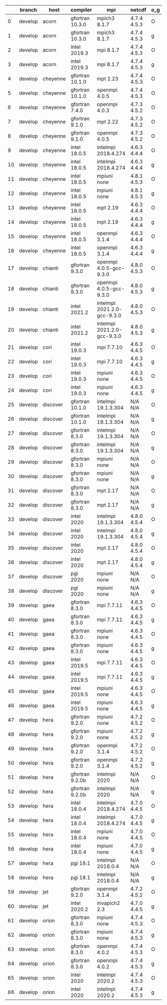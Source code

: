|    | branch   | host     | compiler        | mpi                         | netcdf      | o_g   | os     | build   | u_pass   | u_fail   | s_pass   | s_fail   | e_pass   | e_fail   | nuopc_pass   | nuopc_fail   | artifacts_hash                                                                                                                                                        | modified                   |
|----|----------|----------|-----------------|-----------------------------|-------------|-------|--------|---------|----------|----------|----------|----------|----------|----------|--------------|--------------|-----------------------------------------------------------------------------------------------------------------------------------------------------------------------|----------------------------|
|  0 | develop  | acorn    | gfortran 10.3.0 | mpich3 8.1.7                | 4.7.4 4.5.3 | O     | Linux  | pass    | 13685    | 0        | 49       | 0        | 80       | 0        | 50           | 0            | [artifacts](https://github.com/esmf-org/esmf-test-artifacts/tree/7a03fb23a38b5b2ed7ad17ea6aea3ec8cae7bb35/develop/acorn/gfortran/10.3.0/O/mpich3/8.1.7)               | 2022-03-13 06:08:01.821805 |
|  1 | develop  | acorn    | gfortran 10.3.0 | mpich3 8.1.7                | 4.7.4 4.5.3 | g     | Linux  | pass    | 13685    | 0        | 49       | 0        | 80       | 0        | 50           | 0            | [artifacts](https://github.com/esmf-org/esmf-test-artifacts/tree/aa49dcacad32ea4ff00e6f7a26ac0001b8a74e91/develop/acorn/gfortran/10.3.0/g/mpich3/8.1.7)               | 2022-03-13 06:08:01.821855 |
|  2 | develop  | acorn    | intel 2019.3    | mpi 8.1.7                   | 4.7.4 4.5.3 | O     | Linux  | pass    | 13685    | 0        | 49       | 0        | 80       | 0        | 50           | 0            | [artifacts](https://github.com/esmf-org/esmf-test-artifacts/tree/05fcf2c5d3b3aa7393dc194ad87671e54f1937d3/develop/acorn/intel/2019.3/O/mpi/8.1.7)                     | 2022-03-13 06:08:01.821860 |
|  3 | develop  | acorn    | intel 2019.3    | mpi 8.1.7                   | 4.7.4 4.5.3 | g     | Linux  | pass    | 13685    | 0        | 49       | 0        | 80       | 0        | 50           | 0            | [artifacts](https://github.com/esmf-org/esmf-test-artifacts/tree/6e5497f29eb8f72ff26b182c9657c64cbc29d322/develop/acorn/intel/2019.3/g/mpi/8.1.7)                     | 2022-03-13 06:08:01.821848 |
|  4 | develop  | cheyenne | gfortran 10.1.0 | mpt 2.23                    | 4.7.4 4.5.3 | O     | Linux  | pass    | 13685    | 0        | 49       | 0        | 80       | 0        | 50           | 0            | [artifacts](https://github.com/esmf-org/esmf-test-artifacts/tree/b448077b36fdf6ed9cf3245145c2c0788e429850/develop/cheyenne/gfortran/10.1.0/O/mpt/2.23)                | 2022-03-13 06:09:53.342225 |
|  5 | develop  | cheyenne | gfortran 10.1.0 | openmpi 4.0.5               | 4.7.4 4.5.3 | O     | Linux  | pass    | 13685    | 0        | 49       | 0        | 80       | 0        | 50           | 0            | [artifacts](https://github.com/esmf-org/esmf-test-artifacts/tree/ccdd3fe33e940c2d8b10800b24d48ee0adcf18f5/develop/cheyenne/gfortran/10.1.0/O/openmpi/4.0.5)           | 2022-03-13 06:09:53.342182 |
|  6 | develop  | cheyenne | gfortran 7.4.0  | openmpi 4.0.3               | 4.7.3 4.5.2 | O     | Linux  | pass    | 13685    | 0        | 49       | 0        | 80       | 0        | 50           | 0            | [artifacts](https://github.com/esmf-org/esmf-test-artifacts/tree/2dc5d463036d70f2aa342f374b988337f1ee1667/develop/cheyenne/gfortran/7.4.0/O/openmpi/4.0.3)            | 2022-03-13 06:09:53.342246 |
|  7 | develop  | cheyenne | gfortran 9.1.0  | mpt 2.22                    | 4.7.3 4.5.2 | O     | Linux  | pass    | 13685    | 0        | 49       | 0        | 80       | 0        | 50           | 0            | [artifacts](https://github.com/esmf-org/esmf-test-artifacts/tree/828565d25da927ef27e9b9b6311bdcad2340326c/develop/cheyenne/gfortran/9.1.0/O/mpt/2.22)                 | 2022-03-13 06:09:53.342211 |
|  8 | develop  | cheyenne | gfortran 9.1.0  | openmpi 4.0.5               | 4.7.3 4.5.2 | O     | Linux  | pass    | 13685    | 0        | 49       | 0        | 80       | 0        | 50           | 0            | [artifacts](https://github.com/esmf-org/esmf-test-artifacts/tree/121cfaae83fc225930ce8f2d99f4f191d4c39f79/develop/cheyenne/gfortran/9.1.0/O/openmpi/4.0.5)            | 2022-03-13 06:09:53.342229 |
|  9 | develop  | cheyenne | intel 18.0.5    | intelmpi 2018.4.274         | 4.6.3 4.4.4 | O     | Linux  | pass    | 13685    | 0        | 49       | 0        | 80       | 0        | 50           | 0            | [artifacts](https://github.com/esmf-org/esmf-test-artifacts/tree/066bba4859463b854e0897858e8b75283756b76f/develop/cheyenne/intel/18.0.5/O/intelmpi/2018.4.274)        | 2022-03-13 06:09:53.342249 |
| 10 | develop  | cheyenne | intel 18.0.5    | intelmpi 2018.4.274         | 4.6.3 4.4.4 | g     | Linux  | pass    | 13685    | 0        | 49       | 0        | 80       | 0        | 50           | 0            | [artifacts](https://github.com/esmf-org/esmf-test-artifacts/tree/386ef7e7120e213f039fefc5d600d2856991ea84/develop/cheyenne/intel/18.0.5/g/intelmpi/2018.4.274)        | 2022-03-13 06:09:53.342205 |
| 11 | develop  | cheyenne | intel 18.0.5    | mpiuni none                 | 4.8.1 4.5.3 | O     | Linux  | pass    | 12158    | 0        | 8        | 0        | 43       | 0        | 0            | 50           | [artifacts](https://github.com/esmf-org/esmf-test-artifacts/tree/821726b7933afd7eb963317f5b8694f2efd2ef60/develop/cheyenne/intel/18.0.5/O/mpiuni/none)                | 2022-03-13 06:09:53.342233 |
| 12 | develop  | cheyenne | intel 18.0.5    | mpiuni none                 | 4.8.1 4.5.3 | g     | Linux  | pass    | 12158    | 0        | 8        | 0        | 43       | 0        | 0            | 50           | [artifacts](https://github.com/esmf-org/esmf-test-artifacts/tree/27421bde6123aaae0380e9442b199131ba200b41/develop/cheyenne/intel/18.0.5/g/mpiuni/none)                | 2022-03-13 06:09:53.342221 |
| 13 | develop  | cheyenne | intel 18.0.5    | mpt 2.19                    | 4.6.3 4.4.4 | O     | Linux  | pass    | 13685    | 0        | 49       | 0        | 80       | 0        | 50           | 0            | [artifacts](https://github.com/esmf-org/esmf-test-artifacts/tree/cb5b881a8de76167180cb41adf1f49b1ea7e4357/develop/cheyenne/intel/18.0.5/O/mpt/2.19)                   | 2022-03-13 06:09:53.342238 |
| 14 | develop  | cheyenne | intel 18.0.5    | mpt 2.19                    | 4.6.3 4.4.4 | g     | Linux  | pass    | 13685    | 0        | 49       | 0        | 80       | 0        | 50           | 0            | [artifacts](https://github.com/esmf-org/esmf-test-artifacts/tree/cf7d5cbff768b8a69e7e3f86d7d7da0fc4cdbc43/develop/cheyenne/intel/18.0.5/g/mpt/2.19)                   | 2022-03-13 06:09:53.342254 |
| 15 | develop  | cheyenne | intel 18.0.5    | openmpi 3.1.4               | 4.6.3 4.4.4 | O     | Linux  | pass    | 13685    | 0        | 49       | 0        | 80       | 0        | 50           | 0            | [artifacts](https://github.com/esmf-org/esmf-test-artifacts/tree/5bf71b1ce02a1749f661451d95dedb451a7c117c/develop/cheyenne/intel/18.0.5/O/openmpi/3.1.4)              | 2022-03-13 06:09:53.342242 |
| 16 | develop  | cheyenne | intel 18.0.5    | openmpi 3.1.4               | 4.6.3 4.4.4 | g     | Linux  | pass    | 13685    | 0        | 49       | 0        | 80       | 0        | 50           | 0            | [artifacts](https://github.com/esmf-org/esmf-test-artifacts/tree/9a271a153d2f4624a5503106f60b38a48682cc7e/develop/cheyenne/intel/18.0.5/g/openmpi/3.1.4)              | 2022-03-13 06:09:53.342216 |
| 17 | develop  | chianti  | gfortran 9.3.0  | openmpi 4.0.5-gcc-9.3.0     | 4.8.0 4.5.3 | O     | Linux  | pass    | 13685    | 0        | 49       | 0        | 80       | 0        | 44           | 6            | [artifacts](https://github.com/esmf-org/esmf-test-artifacts/tree/482c39f0917c0b9a46bc82699f6da7308340b118/develop/chianti/gfortran/9.3.0/O/openmpi/4.0.5-gcc-9.3.0)   | 2022-03-13 06:11:23.771151 |
| 18 | develop  | chianti  | gfortran 9.3.0  | openmpi 4.0.5-gcc-9.3.0     | 4.8.0 4.5.3 | g     | Linux  | pass    | 13685    | 0        | 49       | 0        | 80       | 0        | 44           | 6            | [artifacts](https://github.com/esmf-org/esmf-test-artifacts/tree/776c1d10852e23864d52491742483f9df7606758/develop/chianti/gfortran/9.3.0/g/openmpi/4.0.5-gcc-9.3.0)   | 2022-03-13 06:11:23.771181 |
| 19 | develop  | chianti  | intel 2021.2    | intelmpi 2021.2.0-gcc-9.3.0 | 4.8.0 4.5.3 | O     | Linux  | pass    | 13685    | 0        | 49       | 0        | 80       | 0        | 44           | 6            | [artifacts](https://github.com/esmf-org/esmf-test-artifacts/tree/9c009fc910a361d7814c36a1c075ae1942a68ace/develop/chianti/intel/2021.2/O/intelmpi/2021.2.0-gcc-9.3.0) | 2022-03-13 06:11:23.771175 |
| 20 | develop  | chianti  | intel 2021.2    | intelmpi 2021.2.0-gcc-9.3.0 | 4.8.0 4.5.3 | g     | Linux  | pass    | 13685    | 0        | 49       | 0        | 80       | 0        | 44           | 6            | [artifacts](https://github.com/esmf-org/esmf-test-artifacts/tree/291bc000178e15cb47c6462dc8e7b56b78bbb18a/develop/chianti/intel/2021.2/g/intelmpi/2021.2.0-gcc-9.3.0) | 2022-03-13 06:11:23.771186 |
| 21 | develop  | cori     | intel 19.0.3    | mpi 7.7.10                  | 4.6.3 4.4.5 | O     | Unicos | pass    | pending  | pending  | pending  | pending  | pending  | pending  | pending      | pending      | [artifacts](https://github.com/esmf-org/esmf-test-artifacts/tree/e265a2fca98226d5ab17f1e346eab71dba3f5288/develop/cori/intel/19.0.3/O/mpi/7.7.10)                     | 2022-03-13 05:12:10.871518 |
| 22 | develop  | cori     | intel 19.0.3    | mpi 7.7.10                  | 4.6.3 4.4.5 | g     | Unicos | pass    | pending  | pending  | pending  | pending  | pending  | pending  | pending      | pending      | [artifacts](https://github.com/esmf-org/esmf-test-artifacts/tree/60decc06af98ea856415f774c284e34d6e27782b/develop/cori/intel/19.0.3/g/mpi/7.7.10)                     | 2022-03-13 05:12:10.871483 |
| 23 | develop  | cori     | intel 19.0.3    | mpiuni none                 | 4.6.3 4.4.5 | O     | Unicos | pass    | pending  | pending  | pending  | pending  | pending  | pending  | pending      | pending      | [artifacts](https://github.com/esmf-org/esmf-test-artifacts/tree/d96b8678edfdf97dd1e8fb91fe3649a548d8f4fe/develop/cori/intel/19.0.3/O/mpiuni/none)                    | 2022-03-13 05:12:10.871524 |
| 24 | develop  | cori     | intel 19.0.3    | mpiuni none                 | 4.6.3 4.4.5 | g     | Unicos | pass    | pending  | pending  | pending  | pending  | pending  | pending  | pending      | pending      | [artifacts](https://github.com/esmf-org/esmf-test-artifacts/tree/57a2dbc9b2d98fcfc09958384304e697edc236fd/develop/cori/intel/19.0.3/g/mpiuni/none)                    | 2022-03-13 05:12:10.871511 |
| 25 | develop  | discover | gfortran 10.1.0 | intelmpi 19.1.3.304         | N/A N/A     | O     | Linux  | pass    | 13670    | 15       | 49       | 0        | 80       | 0        | 50           | 0            | [artifacts](https://github.com/esmf-org/esmf-test-artifacts/tree/4174342ad7f39c0a279b6ef029f72084db0cc3a1/develop/discover/gfortran/10.1.0/O/intelmpi/19.1.3.304)     | 2022-03-13 05:13:34.481067 |
| 26 | develop  | discover | gfortran 10.1.0 | intelmpi 19.1.3.304         | N/A N/A     | g     | Linux  | pass    | 13670    | 15       | 49       | 0        | 80       | 0        | 50           | 0            | [artifacts](https://github.com/esmf-org/esmf-test-artifacts/tree/8cf160ce5229af1d042db1981199d37722d88b77/develop/discover/gfortran/10.1.0/g/intelmpi/19.1.3.304)     | 2022-03-13 05:13:34.481057 |
| 27 | develop  | discover | gfortran 8.3.0  | intelmpi 19.1.3.304         | N/A N/A     | O     | Linux  | pass    | 13670    | 15       | 49       | 0        | 80       | 0        | 50           | 0            | [artifacts](https://github.com/esmf-org/esmf-test-artifacts/tree/695e87abc790cf90d39a1ca473615f6268ca1139/develop/discover/gfortran/8.3.0/O/intelmpi/19.1.3.304)      | 2022-03-13 05:13:34.481091 |
| 28 | develop  | discover | gfortran 8.3.0  | intelmpi 19.1.3.304         | N/A N/A     | g     | Linux  | pass    | 13670    | 15       | 49       | 0        | 80       | 0        | 50           | 0            | [artifacts](https://github.com/esmf-org/esmf-test-artifacts/tree/8d5464ecaf749ddb130dfd6d079079dd3bc0fa51/develop/discover/gfortran/8.3.0/g/intelmpi/19.1.3.304)      | 2022-03-13 05:13:34.481087 |
| 29 | develop  | discover | gfortran 8.3.0  | mpiuni none                 | N/A N/A     | O     | Linux  | pass    | 12158    | 0        | 8        | 0        | 43       | 0        | 0            | 50           | [artifacts](https://github.com/esmf-org/esmf-test-artifacts/tree/688f970784a84b0a4ce5a7cf8bd389ac8024506b/develop/discover/gfortran/8.3.0/O/mpiuni/none)              | 2022-03-13 05:13:34.481048 |
| 30 | develop  | discover | gfortran 8.3.0  | mpiuni none                 | N/A N/A     | g     | Linux  | pass    | 12158    | 0        | 8        | 0        | 43       | 0        | 0            | 50           | [artifacts](https://github.com/esmf-org/esmf-test-artifacts/tree/697e9e9ed9944b6725e201bf72d9f302492cd01c/develop/discover/gfortran/8.3.0/g/mpiuni/none)              | 2022-03-13 05:13:34.481036 |
| 31 | develop  | discover | gfortran 8.3.0  | mpt 2.17                    | N/A N/A     | O     | Linux  | pass    | 13685    | 0        | 49       | 0        | 80       | 0        | 46           | 4            | [artifacts](https://github.com/esmf-org/esmf-test-artifacts/tree/407a06ceda0d7b9abf2a3dcae286080f9d137b7d/develop/discover/gfortran/8.3.0/O/mpt/2.17)                 | 2022-03-13 05:13:34.481071 |
| 32 | develop  | discover | gfortran 8.3.0  | mpt 2.17                    | N/A N/A     | g     | Linux  | pass    | 13685    | 0        | 49       | 0        | 80       | 0        | 46           | 4            | [artifacts](https://github.com/esmf-org/esmf-test-artifacts/tree/53ebc47912c5315b94d5cc1b5e76d23018fb369b/develop/discover/gfortran/8.3.0/g/mpt/2.17)                 | 2022-03-13 05:13:34.481075 |
| 33 | develop  | discover | intel 2020      | intelmpi 19.1.3.304         | 4.8.0 4.5.4 | O     | Linux  | pass    | 13685    | 0        | 49       | 0        | 80       | 0        | 50           | 0            | [artifacts](https://github.com/esmf-org/esmf-test-artifacts/tree/46d5944826489a0ed284b07127387c897e8bdd9c/develop/discover/intel/2020/O/intelmpi/19.1.3.304)          | 2022-03-13 05:13:34.481079 |
| 34 | develop  | discover | intel 2020      | intelmpi 19.1.3.304         | 4.8.0 4.5.4 | g     | Linux  | pass    | 13685    | 0        | 49       | 0        | 80       | 0        | 50           | 0            | [artifacts](https://github.com/esmf-org/esmf-test-artifacts/tree/d0ea4e335f9193982916f232a3ebc8f4023799fc/develop/discover/intel/2020/g/intelmpi/19.1.3.304)          | 2022-03-13 05:13:34.481083 |
| 35 | develop  | discover | intel 2020      | mpt 2.17                    | 4.8.0 4.5.4 | O     | Linux  | pass    | 13685    | 0        | 49       | 0        | 80       | 0        | 50           | 0            | [artifacts](https://github.com/esmf-org/esmf-test-artifacts/tree/1b06a9a28caa21265240c1aeeeb4eb6042605bd1/develop/discover/intel/2020/O/mpt/2.17)                     | 2022-03-13 05:13:34.481062 |
| 36 | develop  | discover | intel 2020      | mpt 2.17                    | 4.8.0 4.5.4 | g     | Linux  | pass    | 13685    | 0        | 49       | 0        | 80       | 0        | 50           | 0            | [artifacts](https://github.com/esmf-org/esmf-test-artifacts/tree/9b77293a799e84a3c5992282426cad4af18b65a2/develop/discover/intel/2020/g/mpt/2.17)                     | 2022-03-13 05:13:34.481011 |
| 37 | develop  | discover | pgi 2020        | mpiuni none                 | N/A N/A     | O     | Linux  | pass    | 11536    | 622      | 6        | 2        | 40       | 3        | 0            | 50           | [artifacts](https://github.com/esmf-org/esmf-test-artifacts/tree/ab4c176efc4d0443770ed118b90c46626d098249/develop/discover/pgi/2020/O/mpiuni/none)                    | 2022-03-13 05:13:34.481043 |
| 38 | develop  | discover | pgi 2020        | mpiuni none                 | N/A N/A     | g     | Linux  | pass    | 11536    | 622      | 4        | 4        | 40       | 3        | 0            | 50           | [artifacts](https://github.com/esmf-org/esmf-test-artifacts/tree/39d8b04fc3817bc3401e101bee275ae878ce306c/develop/discover/pgi/2020/g/mpiuni/none)                    | 2022-03-13 05:13:34.481053 |
| 39 | develop  | gaea     | gfortran 8.3.0  | mpi 7.7.11                  | 4.6.3 4.4.5 | O     | Unicos | pass    | pending  | pending  | pending  | pending  | pending  | pending  | pending      | pending      | [artifacts](https://github.com/esmf-org/esmf-test-artifacts/tree/4f70752fd223c848ebef432150e1b7d92eacbcbb/develop/gaea/gfortran/8.3.0/O/mpi/7.7.11)                   | 2022-03-13 05:15:37.882943 |
| 40 | develop  | gaea     | gfortran 8.3.0  | mpi 7.7.11                  | 4.6.3 4.4.5 | g     | Unicos | pass    | pending  | pending  | pending  | pending  | pending  | pending  | pending      | pending      | [artifacts](https://github.com/esmf-org/esmf-test-artifacts/tree/6bc513be8ce1d0035df97169e39aa65d10e2c1a7/develop/gaea/gfortran/8.3.0/g/mpi/7.7.11)                   | 2022-03-13 05:15:37.882958 |
| 41 | develop  | gaea     | gfortran 8.3.0  | mpiuni none                 | 4.6.3 4.4.5 | O     | Unicos | pass    | pending  | pending  | pending  | pending  | pending  | pending  | pending      | pending      | [artifacts](https://github.com/esmf-org/esmf-test-artifacts/tree/a931b28f70e58d314f729002c6b58cf6a84978e7/develop/gaea/gfortran/8.3.0/O/mpiuni/none)                  | 2022-03-13 05:15:37.882953 |
| 42 | develop  | gaea     | gfortran 8.3.0  | mpiuni none                 | 4.6.3 4.4.5 | g     | Unicos | pass    | pending  | pending  | pending  | pending  | pending  | pending  | pending      | pending      | [artifacts](https://github.com/esmf-org/esmf-test-artifacts/tree/420bcfdee2df7a486de069a7701563a5d1cc9c27/develop/gaea/gfortran/8.3.0/g/mpiuni/none)                  | 2022-03-13 05:15:37.882962 |
| 43 | develop  | gaea     | intel 2019.5    | mpi 7.7.11                  | 4.6.3 4.4.5 | O     | Unicos | pass    | pending  | pending  | pending  | pending  | pending  | pending  | pending      | pending      | [artifacts](https://github.com/esmf-org/esmf-test-artifacts/tree/32b919e1a992f5fe4fe4088f06efae60d51be2f3/develop/gaea/intel/2019.5/O/mpi/7.7.11)                     | 2022-03-13 05:15:37.882938 |
| 44 | develop  | gaea     | intel 2019.5    | mpi 7.7.11                  | 4.6.3 4.4.5 | g     | Unicos | pass    | pending  | pending  | pending  | pending  | pending  | pending  | pending      | pending      | [artifacts](https://github.com/esmf-org/esmf-test-artifacts/tree/49e062034f9601cfec4c9a9a00677493b989a7e4/develop/gaea/intel/2019.5/g/mpi/7.7.11)                     | 2022-03-13 05:15:37.882948 |
| 45 | develop  | gaea     | intel 2019.5    | mpiuni none                 | 4.6.3 4.4.5 | O     | Unicos | pass    | pending  | pending  | pending  | pending  | pending  | pending  | pending      | pending      | [artifacts](https://github.com/esmf-org/esmf-test-artifacts/tree/51666a9e5cef3da059cce6bf75763bc6383134f6/develop/gaea/intel/2019.5/O/mpiuni/none)                    | 2022-03-13 05:15:37.882931 |
| 46 | develop  | gaea     | intel 2019.5    | mpiuni none                 | 4.6.3 4.4.5 | g     | Unicos | pass    | pending  | pending  | pending  | pending  | pending  | pending  | pending      | pending      | [artifacts](https://github.com/esmf-org/esmf-test-artifacts/tree/cee673efbe3c7857fcfceb319c55418becdb4ce1/develop/gaea/intel/2019.5/g/mpiuni/none)                    | 2022-03-13 05:15:37.882902 |
| 47 | develop  | hera     | gfortran 9.2.0  | mpiuni none                 | 4.7.2 4.5.2 | O     | Linux  | pass    | 12158    | 0        | 8        | 0        | 43       | 0        | 0            | 50           | [artifacts](https://github.com/esmf-org/esmf-test-artifacts/tree/65e52b12c9ff01300e5ce12a1e5dadf84c9d2faf/develop/hera/gfortran/9.2.0/O/mpiuni/none)                  | 2022-03-13 05:17:55.274490 |
| 48 | develop  | hera     | gfortran 9.2.0  | mpiuni none                 | 4.7.2 4.5.2 | g     | Linux  | pass    | 12158    | 0        | 8        | 0        | 43       | 0        | 0            | 50           | [artifacts](https://github.com/esmf-org/esmf-test-artifacts/tree/98677f431e97e064299192772a249593850f915b/develop/hera/gfortran/9.2.0/g/mpiuni/none)                  | 2022-03-13 05:17:55.274536 |
| 49 | develop  | hera     | gfortran 9.2.0  | openmpi 3.1.4               | 4.7.2 4.5.2 | O     | Linux  | pass    | 13685    | 0        | 49       | 0        | 80       | 0        | 50           | 0            | [artifacts](https://github.com/esmf-org/esmf-test-artifacts/tree/cebae8488431247d4c21e3e7cc54511734b1a97b/develop/hera/gfortran/9.2.0/O/openmpi/3.1.4)                | 2022-03-13 05:17:55.274567 |
| 50 | develop  | hera     | gfortran 9.2.0  | openmpi 3.1.4               | 4.7.2 4.5.2 | g     | Linux  | pass    | 13685    | 0        | 49       | 0        | 80       | 0        | 50           | 0            | [artifacts](https://github.com/esmf-org/esmf-test-artifacts/tree/ffd203c6be86d0b0f7983a8cc11efb91ba60dfef/develop/hera/gfortran/9.2.0/g/openmpi/3.1.4)                | 2022-03-13 05:17:55.274546 |
| 51 | develop  | hera     | gfortran 9.2.0b | intelmpi 2020               | N/A N/A     | O     | Linux  | pass    | 0        | 8807     | 0        | 49       | 0        | 80       | 0            | 50           | [artifacts](https://github.com/esmf-org/esmf-test-artifacts/tree/7d694b4cef8dcd4876666ced7d50801401118aa9/develop/hera/gfortran/9.2.0b/O/intelmpi/2020)               | 2022-03-13 05:17:55.274530 |
| 52 | develop  | hera     | gfortran 9.2.0b | intelmpi 2020               | N/A N/A     | g     | Linux  | pass    | 0        | 8807     | 0        | 49       | 0        | 80       | 0            | 50           | [artifacts](https://github.com/esmf-org/esmf-test-artifacts/tree/f4d9f5605407fc81a2a2c26fe4657d9ec24f6f47/develop/hera/gfortran/9.2.0b/g/intelmpi/2020)               | 2022-03-13 05:17:55.274517 |
| 53 | develop  | hera     | intel 18.0.4    | intelmpi 2018.4.274         | 4.7.0 4.4.5 | O     | Linux  | pass    | 13685    | 0        | 49       | 0        | 80       | 0        | 50           | 0            | [artifacts](https://github.com/esmf-org/esmf-test-artifacts/tree/686e4e30c7c4977b7a0a7949ec6eed96de09e0b3/develop/hera/intel/18.0.4/O/intelmpi/2018.4.274)            | 2022-03-13 05:17:55.274541 |
| 54 | develop  | hera     | intel 18.0.4    | intelmpi 2018.4.274         | 4.7.0 4.4.5 | g     | Linux  | pass    | 13685    | 0        | 49       | 0        | 80       | 0        | 50           | 0            | [artifacts](https://github.com/esmf-org/esmf-test-artifacts/tree/836ca917e83489007c0441bd893a9fd1ecc93bf3/develop/hera/intel/18.0.4/g/intelmpi/2018.4.274)            | 2022-03-13 05:17:55.274550 |
| 55 | develop  | hera     | intel 18.0.4    | mpiuni none                 | 4.7.0 4.4.5 | O     | Linux  | pass    | 12158    | 0        | 8        | 0        | 43       | 0        | 0            | 50           | [artifacts](https://github.com/esmf-org/esmf-test-artifacts/tree/0d8bf9db1ab279089bb5474b3a8eceafe32d1cea/develop/hera/intel/18.0.4/O/mpiuni/none)                    | 2022-03-13 05:17:55.274559 |
| 56 | develop  | hera     | intel 18.0.4    | mpiuni none                 | 4.7.0 4.4.5 | g     | Linux  | pass    | 12158    | 0        | 8        | 0        | 43       | 0        | 0            | 50           | [artifacts](https://github.com/esmf-org/esmf-test-artifacts/tree/4bf5083ebe019eeea57a7f06c96582b828d0e16a/develop/hera/intel/18.0.4/g/mpiuni/none)                    | 2022-03-13 05:17:55.274563 |
| 57 | develop  | hera     | pgi 18.1        | intelmpi 2018.0.4           | N/A N/A     | O     | Linux  | fail    | fail     | fail     | fail     | fail     | fail     | fail     | 0            | 50           | [artifacts](https://github.com/esmf-org/esmf-test-artifacts/tree/0feb3902efd36a3bc77df8b876e9bb3396a39269/develop/hera/pgi/18.1/O/intelmpi/2018.0.4)                  | 2022-03-13 05:17:55.274554 |
| 58 | develop  | hera     | pgi 18.1        | intelmpi 2018.0.4           | N/A N/A     | g     | Linux  | fail    | fail     | fail     | fail     | fail     | fail     | fail     | 0            | 50           | [artifacts](https://github.com/esmf-org/esmf-test-artifacts/tree/84525866d4209e1ea63dcb37c5f9d02095da7907/develop/hera/pgi/18.1/g/intelmpi/2018.0.4)                  | 2022-03-13 05:17:55.274524 |
| 59 | develop  | jet      | gfortran 9.2.0  | openmpi 3.1.4               | 4.7.2 4.5.2 | O     | Linux  | pass    | 13685    | 0        | 49       | 0        | 80       | 0        | 50           | 0            | [artifacts](https://github.com/esmf-org/esmf-test-artifacts/tree/4c9a6fb084fa0997deb44f0a50103bec3f712670/develop/jet/gfortran/9.2.0/O/openmpi/3.1.4)                 | 2022-03-11 03:18:41.580894 |
| 60 | develop  | jet      | intel 2020.2    | mvapich2 2.3                | 4.7.0 4.4.5 | g     | Linux  | pass    | 13685    | 0        | 49       | 0        | 80       | 0        | 44           | 6            | [artifacts](https://github.com/esmf-org/esmf-test-artifacts/tree/c855a4b265350ee18ddc2789f4b4a16d9b91d548/develop/jet/intel/2020.2/g/mvapich2/2.3)                    | 2022-03-13 05:20:10.457179 |
| 61 | develop  | orion    | gfortran 8.3.0  | mpiuni none                 | 4.7.4 4.5.3 | O     | Linux  | pass    | 12158    | 0        | 8        | 0        | 43       | 0        | 0            | 50           | [artifacts](https://github.com/esmf-org/esmf-test-artifacts/tree/2aa3ea42d344dadaa5969a27422e00f556abdb7d/develop/orion/gfortran/8.3.0/O/mpiuni/none)                 | 2022-03-13 05:22:18.442898 |
| 62 | develop  | orion    | gfortran 8.3.0  | mpiuni none                 | 4.7.4 4.5.3 | g     | Linux  | pass    | 12158    | 0        | 8        | 0        | 43       | 0        | 0            | 50           | [artifacts](https://github.com/esmf-org/esmf-test-artifacts/tree/b78f3dc82038d8db348455294118ea308f36af47/develop/orion/gfortran/8.3.0/g/mpiuni/none)                 | 2022-03-13 05:22:18.442853 |
| 63 | develop  | orion    | gfortran 8.3.0  | openmpi 4.0.2               | 4.7.4 4.5.3 | O     | Linux  | pass    | 13685    | 0        | 49       | 0        | 80       | 0        | 50           | 0            | [artifacts](https://github.com/esmf-org/esmf-test-artifacts/tree/fef9d40e926492cca7e5313e4e762c09d664ad67/develop/orion/gfortran/8.3.0/O/openmpi/4.0.2)               | 2022-03-13 05:22:18.442911 |
| 64 | develop  | orion    | gfortran 8.3.0  | openmpi 4.0.2               | 4.7.4 4.5.3 | g     | Linux  | pass    | 13685    | 0        | 49       | 0        | 80       | 0        | 50           | 0            | [artifacts](https://github.com/esmf-org/esmf-test-artifacts/tree/b1e5164803bb31b552d38a51c36d9afbfb9b1565/develop/orion/gfortran/8.3.0/g/openmpi/4.0.2)               | 2022-03-13 05:22:18.442889 |
| 65 | develop  | orion    | intel 2020      | intelmpi 2020.2             | 4.7.4 4.5.3 | O     | Linux  | pass    | fail     | fail     | fail     | fail     | fail     | fail     | 0            | 0            | [artifacts](https://github.com/esmf-org/esmf-test-artifacts/tree/db75756c667892002c31a92cd82f113d896ad966/develop/orion/intel/2020/O/intelmpi/2020.2)                 | 2022-03-13 05:22:18.442916 |
| 66 | develop  | orion    | intel 2020      | intelmpi 2020.2             | 4.7.4 4.5.3 | g     | Linux  | pass    | fail     | fail     | fail     | fail     | fail     | fail     | 0            | 0            | [artifacts](https://github.com/esmf-org/esmf-test-artifacts/tree/45ea0b035bd9be1d5bdec7f6fae524394a079007/develop/orion/intel/2020/g/intelmpi/2020.2)                 | 2022-03-13 05:22:18.442904 |